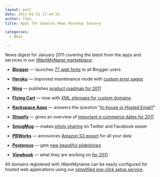```yaml
---
layout: post
date: 2011-01-31 17:44:53
author: Timo
title: Apps for Domains News Roundup January

categories:
  - News

---
```


News digest for January 2011 covering the latest from the apps and services in our [iWantMyName marketplace](https://iwantmyname.com/services/featured):

*   [**Blogger**](https://iwantmyname.com/features/applications/custom-domain-apps/blogs/blogger-blogspot-free-blog-with-own-url) &mdash; launches [77 web fonts](http://buzz.blogger.com/2011/01/quick-brown-fox.html) to all Blogger users

*   [**Heroku**](https://iwantmyname.com/services/developer/heroku-cloud-hosting-custom-domain) &mdash; improved maintenance mode with [custom error pages](http://blog.heroku.com/archives/2011/1/7/improved_maintenance_mode_for_all_apps)

*   [**Ning**](https://iwantmyname.com/features/applications/custom-domain-apps/social-networks/ning-hosted-whitelabel-dns-setup) &mdash; publishes [product roadmap for 2011](http://creators.ning.com/page/product-roadmap)

*   [**Flying Cart**](https://iwantmyname.com/services/ecommerce-hosting/customize-flyingcart-with-your-own-domain) &mdash; now with [XML sitemaps for custom domains](http://flyingcart.com/blog/new-feature-xml-sitemaps-for-custom-domains)

*   [**Rackspace Apps**](https://iwantmyname.com/services/email-hosting/rackspace-apps) &mdash; answers the question "[In-house or Hosted Email?](http://www.rackspace.com/apps/blog/2011/01/in-house_or_hosted_email/)"

*   [**Shopify**](https://iwantmyname.com/features/applications/custom-domain-apps/e-commerce/shopify-hosted-online-store-platform-and-shop-software) &mdash; gives an overview of [important e-commerce dates for 2011](http://blog.shopify.com/2011/1/12/planning-ahead-for-important-e-commerce-dates)

*   [**SmugMug**](https://iwantmyname.com/services/portfolio/own-domain-on-smugmug-portfolio) &mdash; makes [photo sharing](http://news.smugmug.com/2011/01/07/follow-me-links-for-twitter-and-facebook-bug-fixes/) on Twitter and Facebook easier

*   [**PBWorks**](https://iwantmyname.com/features/applications/custom-domain-apps/wikis/pbworks-hosted-wiki-with-own-url) &mdash; announces [Amazon S3 export](http://blog.pbworks.com/2011/01/13/s3export/) for all your data

*   [**Posterous**](https://iwantmyname.com/features/applications/custom-domain-apps/blogs/posterous-blog-photos-mp3-video-by-email) &mdash; gets [new beautiful slideshows](http://blog.posterous.com/show-off-your-posterous-photos-beautiful-slid)

*   [**Viewbook**](https://iwantmyname.com/services/portfolio-hosting/register-your-own-domain-for-viewbook) &mdash; what they are working on [for 2011](http://archived.link/http://www.viewbook.com/weblog/2011/01/14/what-we-are-working-on-for-2011)

All domains registered with iWantMyname can be easily configured for hosted web applications using our [simplified one click setup service](https://iwantmyname.com/services).
